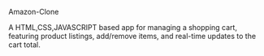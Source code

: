 Amazon-Clone

A HTML,CSS,JAVASCRIPT based  app for managing a shopping cart, featuring product listings, add/remove items, and real-time updates to the cart total.
